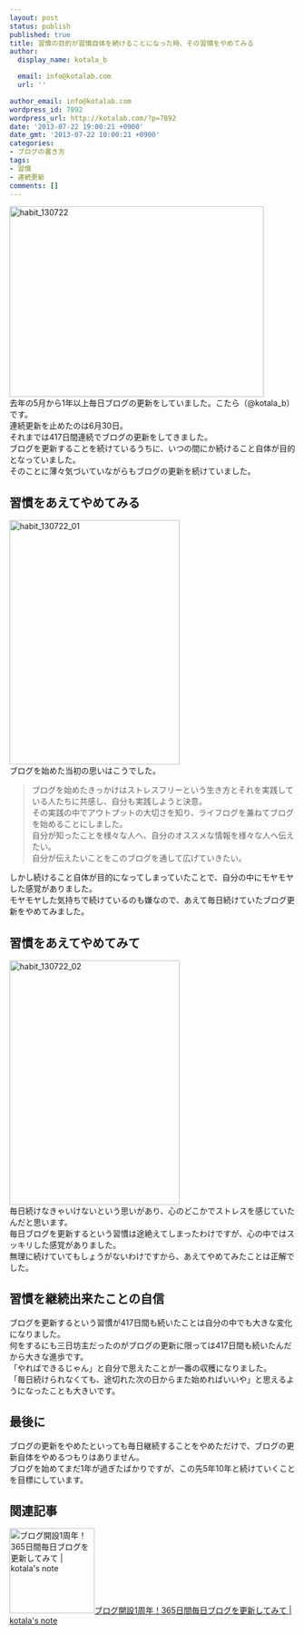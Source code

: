 ```yaml
---
layout: post
status: publish
published: true
title: 習慣の目的が習慣自体を続けることになった時、その習慣をやめてみる
author:
  display_name: kotala_b

  email: info@kotalab.com
  url: ''

author_email: info@kotalab.com
wordpress_id: 7892
wordpress_url: http://kotalab.com/?p=7892
date: '2013-07-22 19:00:21 +0900'
date_gmt: '2013-07-22 10:00:21 +0900'
categories:
- ブログの書き方
tags:
- 習慣
- 連続更新
comments: []
---
```

<p><img src="http://kotalab.com/wp-content/uploads/habit_130722-448x336.jpg" alt="habit_130722" width="448" height="336" class="alignnone size-large wp-image-7896" /><br />
去年の5月から1年以上毎日ブログの更新をしていました。こたら（@kotala_b）です。<br />
連続更新を止めたのは6月30日。<br />
それまでは417日間連続でブログの更新をしてきました。<br />
ブログを更新することを続けているうちに、いつの間にか続けること自体が目的となっていました。<br />
そのことに薄々気づいていながらもブログの更新を続けていました。<br />
<!--more--></p>
<h2>習慣をあえてやめてみる</h2>
<p><img src="http://kotalab.com/wp-content/uploads/habit_130722_01-300x431.jpg" alt="habit_130722_01" width="300" height="431" class="alignnone size-medium wp-image-7894" /><br />
ブログを始めた当初の思いはこうでした。</p>
<blockquote><p>
ブログを始めたきっかけはストレスフリーという生き方とそれを実践している人たちに共感し、自分も実践しようと決意。<br />
その実践の中でアウトプットの大切さを知り、ライフログを兼ねてブログを始めることにしました。<br />
自分が知ったことを様々な人へ、自分のオススメな情報を様々な人へ伝えたい。<br />
自分が伝えたいことをこのブログを通して広げていきたい。</p></blockquote>
<p>しかし続けること自体が目的になってしまっていたことで、自分の中にモヤモヤした感覚がありました。<br />
モヤモヤした気持ちで続けているのも嫌なので、あえて毎日続けていたブログ更新をやめてみました。</p>
<h2>習慣をあえてやめてみて</h2>
<p><img src="http://kotalab.com/wp-content/uploads/habit_130722_02-300x431.jpg" alt="habit_130722_02" width="300" height="431" class="alignnone size-medium wp-image-7893" /><br />
毎日続けなきゃいけないという思いがあり、心のどこかでストレスを感じていたんだと思います。<br />
毎日ブログを更新するという習慣は途絶えてしまったわけですが、心の中ではスッキリした感覚がありました。<br />
無理に続けていてもしょうがないわけですから、あえてやめてみたことは正解でした。</p>
<h2>習慣を継続出来たことの自信</h2>
<p>ブログを更新するという習慣が417日間も続いたことは自分の中でも大きな変化になりました。<br />
何をするにも三日坊主だったのがブログの更新に限っては417日間も続いたんだから大きな進歩です。<br />
「やればできるじゃん」と自分で思えたことが一番の収穫になりました。<br />
「毎日続けられなくても、途切れた次の日からまた始めればいいや」と思えるようになったことも大きいです。</p>
<h2>最後に</h2>
<p>ブログの更新をやめたといっても毎日継続することをやめただけで、ブログの更新自体をやめるつもりはありません。<br />
ブログを始めてまだ1年が過ぎたばかりですが、この先5年10年と続けていくことを目標にしています。</p>
<h2 class="rele">関連記事</h2>
<p><a href="http://kotalab.com/blog-first-anniversary" target="_blank"><img  class="alignleft" src="http://kotalab.com/wp-content/uploads/slooProImg_20130509203804.jpg" alt="ブログ開設1周年！365日間毎日ブログを更新してみて | kotala's note" width="150" /></a><a href="http://kotalab.com/blog-first-anniversary" target="_blank">ブログ開設1周年！365日間毎日ブログを更新してみて | kotala's note</a><br style="clear:both;" /></p>
